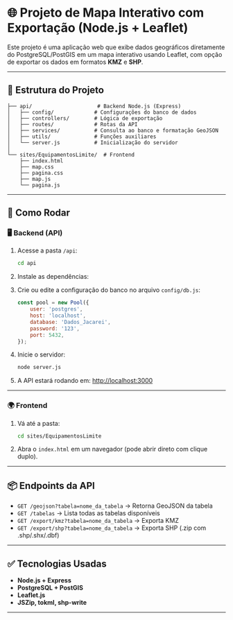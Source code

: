 # 🌐 Projeto de Mapa Interativo com Exportação (Node.js + Leaflet)

Este projeto é uma aplicação web que exibe dados geográficos diretamente do PostgreSQL/PostGIS em um mapa interativo usando Leaflet, com opção de exportar os dados em formatos **KMZ** e **SHP**.

---

## 📁 Estrutura do Projeto

```
├── api/                     # Backend Node.js (Express)
│   ├── config/             # Configurações do banco de dados
│   ├── controllers/        # Lógica de exportação
│   ├── routes/             # Rotas da API
│   ├── services/           # Consulta ao banco e formatação GeoJSON
│   ├── utils/              # Funções auxiliares
│   └── server.js           # Inicialização do servidor
│
└── sites/EquipamentosLimite/  # Frontend
    ├── index.html
    ├── map.css
    ├── pagina.css
    ├── map.js
    └── pagina.js
```

---

## 🚀 Como Rodar

### 🖥️ Backend (API)

1. Acesse a pasta `/api`:
   ```bash
   cd api
   ```

2. Instale as dependências:

3. Crie ou edite a configuração do banco no arquivo `config/db.js`:
   ```js
   const pool = new Pool({
       user: 'postgres',
       host: 'localhost',
       database: 'Dados_Jacarei',
       password: '123',
       port: 5432,
   });
   ```

4. Inicie o servidor:
   ```bash
   node server.js
   ```

5. A API estará rodando em: [http://localhost:3000](http://localhost:3000)

---

### 🌍 Frontend

1. Vá até a pasta:
   ```bash
   cd sites/EquipamentosLimite
   ```

2. Abra o `index.html` em um navegador (pode abrir direto com clique duplo).

---

## 📦 Endpoints da API

- `GET /geojson?tabela=nome_da_tabela` → Retorna GeoJSON da tabela
- `GET /tabelas` → Lista todas as tabelas disponíveis
- `GET /export/kmz?tabela=nome_da_tabela` → Exporta KMZ
- `GET /export/shp?tabela=nome_da_tabela` → Exporta SHP (.zip com .shp/.shx/.dbf)

---

## ✅ Tecnologias Usadas

- **Node.js + Express**
- **PostgreSQL + PostGIS**
- **Leaflet.js**
- **JSZip, tokml, shp-write**

---

